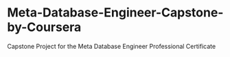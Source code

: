 # Meta-Database-Engineer-Capstone-by-Coursera
Capstone Project for the Meta Database Engineer Professional Certificate

